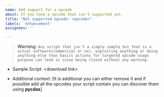 ```yaml
---
name: Add support for a opcode
about: If you have a opcode that isn't supported yet.
title: "Not supported opcode: <opcode>"
labels: 'enhancement'
assignees: ''

---
```

  
> **Warning**: `Any script that isn't a simple sample but that is a actual software(commercial or no), exploiting anything or doing anything else than basics actions for targeted opcode usage purpose can lead in issue being closed without any warning.`

- Sample Script: \<download link>
  
- Additional context: [It is additional you can either remove it and if possible add all the opcodes your script contain you can discover them using **pycdas**]
